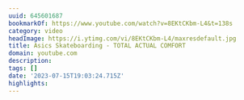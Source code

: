 ```yaml
---
uuid: 645601687
bookmarkOf: https://www.youtube.com/watch?v=8EKtCKbm-L4&t=138s
category: video
headImage: https://i.ytimg.com/vi/8EKtCKbm-L4/maxresdefault.jpg
title: Asics Skateboarding - TOTAL ACTUAL COMFORT
domain: youtube.com
description: 
tags: []
date: '2023-07-15T19:03:24.715Z'
highlights: 
---
```



